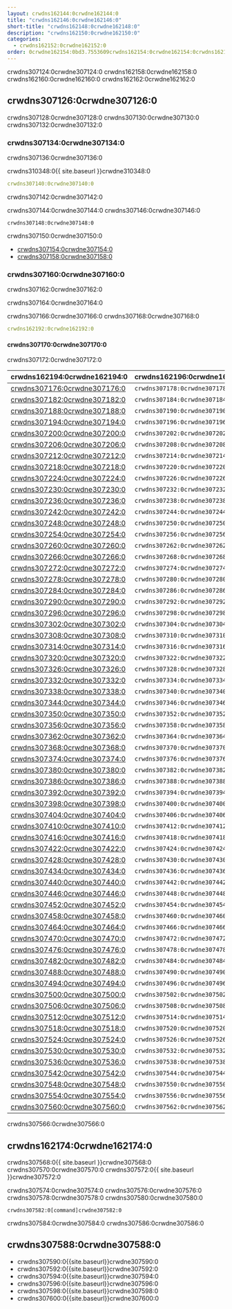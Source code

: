```yaml
---
layout: crwdns162144:0crwdne162144:0
title: "crwdns162146:0crwdne162146:0"
short-title: "crwdns162148:0crwdne162148:0"
description: "crwdns162150:0crwdne162150:0"
categories:
  - crwdns162152:0crwdne162152:0
order: 0crwdne162154:0bd3.7553609crwdns162154:0crwdne162154:0crwdns162154:0crwdne162154:0
---
```


crwdns307124:0crwdne307124:0 crwdns162158:0crwdne162158:0 crwdns162160:0crwdne162160:0 crwdns162162:0crwdne162162:0

## crwdns307126:0crwdne307126:0

crwdns307128:0crwdne307128:0 crwdns307130:0crwdne307130:0 crwdns307132:0crwdne307132:0

### crwdns307134:0crwdne307134:0

crwdns307136:0crwdne307136:0

crwdns310348:0{{ site.baseurl }}crwdne310348:0

```yaml
crwdns307140:0crwdne307140:0
```

crwdns307142:0crwdne307142:0

crwdns307144:0crwdne307144:0 crwdns307146:0crwdne307146:0

    crwdns307148:0crwdne307148:0
    

crwdns307150:0crwdne307150:0

- [crwdns307154:0crwdne307154:0](crwdns307152:0crwdne307152:0) 
- [crwdns307158:0crwdne307158:0](crwdns307156:0crwdne307156:0)

### crwdns307160:0crwdne307160:0

crwdns307162:0crwdne307162:0

crwdns307164:0crwdne307164:0

crwdns307166:0crwdne307166:0 crwdns307168:0crwdne307168:0

```yaml
crwdns162192:0crwdne162192:0
```

#### crwdns307170:0crwdne307170:0

crwdns307172:0crwdne307172:0

| crwdns162194:0crwdne162194:0                                 | crwdns162196:0crwdne162196:0   |
| ------------------------------------------------------------ | ------------------------------ |
| [crwdns307176:0crwdne307176:0](crwdns307174:0crwdne307174:0) | `crwdns307178:0crwdne307178:0` |
| [crwdns307182:0crwdne307182:0](crwdns307180:0crwdne307180:0) | `crwdns307184:0crwdne307184:0` |
| [crwdns307188:0crwdne307188:0](crwdns307186:0crwdne307186:0) | `crwdns307190:0crwdne307190:0` |
| [crwdns307194:0crwdne307194:0](crwdns307192:0crwdne307192:0) | `crwdns307196:0crwdne307196:0` |
| [crwdns307200:0crwdne307200:0](crwdns307198:0crwdne307198:0) | `crwdns307202:0crwdne307202:0` |
| [crwdns307206:0crwdne307206:0](crwdns307204:0crwdne307204:0) | `crwdns307208:0crwdne307208:0` |
| [crwdns307212:0crwdne307212:0](crwdns307210:0crwdne307210:0) | `crwdns307214:0crwdne307214:0` |
| [crwdns307218:0crwdne307218:0](crwdns307216:0crwdne307216:0) | `crwdns307220:0crwdne307220:0` |
| [crwdns307224:0crwdne307224:0](crwdns307222:0crwdne307222:0) | `crwdns307226:0crwdne307226:0` |
| [crwdns307230:0crwdne307230:0](crwdns307228:0crwdne307228:0) | `crwdns307232:0crwdne307232:0` |
| [crwdns307236:0crwdne307236:0](crwdns307234:0crwdne307234:0) | `crwdns307238:0crwdne307238:0` |
| [crwdns307242:0crwdne307242:0](crwdns307240:0crwdne307240:0) | `crwdns307244:0crwdne307244:0` |
| [crwdns307248:0crwdne307248:0](crwdns307246:0crwdne307246:0) | `crwdns307250:0crwdne307250:0` |
| [crwdns307254:0crwdne307254:0](crwdns307252:0crwdne307252:0) | `crwdns307256:0crwdne307256:0` |
| [crwdns307260:0crwdne307260:0](crwdns307258:0crwdne307258:0) | `crwdns307262:0crwdne307262:0` |
| [crwdns307266:0crwdne307266:0](crwdns307264:0crwdne307264:0) | `crwdns307268:0crwdne307268:0` |
| [crwdns307272:0crwdne307272:0](crwdns307270:0crwdne307270:0) | `crwdns307274:0crwdne307274:0` |
| [crwdns307278:0crwdne307278:0](crwdns307276:0crwdne307276:0) | `crwdns307280:0crwdne307280:0` |
| [crwdns307284:0crwdne307284:0](crwdns307282:0crwdne307282:0) | `crwdns307286:0crwdne307286:0` |
| [crwdns307290:0crwdne307290:0](crwdns307288:0crwdne307288:0) | `crwdns307292:0crwdne307292:0` |
| [crwdns307296:0crwdne307296:0](crwdns307294:0crwdne307294:0) | `crwdns307298:0crwdne307298:0` |
| [crwdns307302:0crwdne307302:0](crwdns307300:0crwdne307300:0) | `crwdns307304:0crwdne307304:0` |
| [crwdns307308:0crwdne307308:0](crwdns307306:0crwdne307306:0) | `crwdns307310:0crwdne307310:0` |
| [crwdns307314:0crwdne307314:0](crwdns307312:0crwdne307312:0) | `crwdns307316:0crwdne307316:0` |
| [crwdns307320:0crwdne307320:0](crwdns307318:0crwdne307318:0) | `crwdns307322:0crwdne307322:0` |
| [crwdns307326:0crwdne307326:0](crwdns307324:0crwdne307324:0) | `crwdns307328:0crwdne307328:0` |
| [crwdns307332:0crwdne307332:0](crwdns307330:0crwdne307330:0) | `crwdns307334:0crwdne307334:0` |
| [crwdns307338:0crwdne307338:0](crwdns307336:0crwdne307336:0) | `crwdns307340:0crwdne307340:0` |
| [crwdns307344:0crwdne307344:0](crwdns307342:0crwdne307342:0) | `crwdns307346:0crwdne307346:0` |
| [crwdns307350:0crwdne307350:0](crwdns307348:0crwdne307348:0) | `crwdns307352:0crwdne307352:0` |
| [crwdns307356:0crwdne307356:0](crwdns307354:0crwdne307354:0) | `crwdns307358:0crwdne307358:0` |
| [crwdns307362:0crwdne307362:0](crwdns307360:0crwdne307360:0) | `crwdns307364:0crwdne307364:0` |
| [crwdns307368:0crwdne307368:0](crwdns307366:0crwdne307366:0) | `crwdns307370:0crwdne307370:0` |
| [crwdns307374:0crwdne307374:0](crwdns307372:0crwdne307372:0) | `crwdns307376:0crwdne307376:0` |
| [crwdns307380:0crwdne307380:0](crwdns307378:0crwdne307378:0) | `crwdns307382:0crwdne307382:0` |
| [crwdns307386:0crwdne307386:0](crwdns307384:0crwdne307384:0) | `crwdns307388:0crwdne307388:0` |
| [crwdns307392:0crwdne307392:0](crwdns307390:0crwdne307390:0) | `crwdns307394:0crwdne307394:0` |
| [crwdns307398:0crwdne307398:0](crwdns307396:0crwdne307396:0) | `crwdns307400:0crwdne307400:0` |
| [crwdns307404:0crwdne307404:0](crwdns307402:0crwdne307402:0) | `crwdns307406:0crwdne307406:0` |
| [crwdns307410:0crwdne307410:0](crwdns307408:0crwdne307408:0) | `crwdns307412:0crwdne307412:0` |
| [crwdns307416:0crwdne307416:0](crwdns307414:0crwdne307414:0) | `crwdns307418:0crwdne307418:0` |
| [crwdns307422:0crwdne307422:0](crwdns307420:0crwdne307420:0) | `crwdns307424:0crwdne307424:0` |
| [crwdns307428:0crwdne307428:0](crwdns307426:0crwdne307426:0) | `crwdns307430:0crwdne307430:0` |
| [crwdns307434:0crwdne307434:0](crwdns307432:0crwdne307432:0) | `crwdns307436:0crwdne307436:0` |
| [crwdns307440:0crwdne307440:0](crwdns307438:0crwdne307438:0) | `crwdns307442:0crwdne307442:0` |
| [crwdns307446:0crwdne307446:0](crwdns307444:0crwdne307444:0) | `crwdns307448:0crwdne307448:0` |
| [crwdns307452:0crwdne307452:0](crwdns307450:0crwdne307450:0) | `crwdns307454:0crwdne307454:0` |
| [crwdns307458:0crwdne307458:0](crwdns307456:0crwdne307456:0) | `crwdns307460:0crwdne307460:0` |
| [crwdns307464:0crwdne307464:0](crwdns307462:0crwdne307462:0) | `crwdns307466:0crwdne307466:0` |
| [crwdns307470:0crwdne307470:0](crwdns307468:0crwdne307468:0) | `crwdns307472:0crwdne307472:0` |
| [crwdns307476:0crwdne307476:0](crwdns307474:0crwdne307474:0) | `crwdns307478:0crwdne307478:0` |
| [crwdns307482:0crwdne307482:0](crwdns307480:0crwdne307480:0) | `crwdns307484:0crwdne307484:0` |
| [crwdns307488:0crwdne307488:0](crwdns307486:0crwdne307486:0) | `crwdns307490:0crwdne307490:0` |
| [crwdns307494:0crwdne307494:0](crwdns307492:0crwdne307492:0) | `crwdns307496:0crwdne307496:0` |
| [crwdns307500:0crwdne307500:0](crwdns307498:0crwdne307498:0) | `crwdns307502:0crwdne307502:0` |
| [crwdns307506:0crwdne307506:0](crwdns307504:0crwdne307504:0) | `crwdns307508:0crwdne307508:0` |
| [crwdns307512:0crwdne307512:0](crwdns307510:0crwdne307510:0) | `crwdns307514:0crwdne307514:0` |
| [crwdns307518:0crwdne307518:0](crwdns307516:0crwdne307516:0) | `crwdns307520:0crwdne307520:0` |
| [crwdns307524:0crwdne307524:0](crwdns307522:0crwdne307522:0) | `crwdns307526:0crwdne307526:0` |
| [crwdns307530:0crwdne307530:0](crwdns307528:0crwdne307528:0) | `crwdns307532:0crwdne307532:0` |
| [crwdns307536:0crwdne307536:0](crwdns307534:0crwdne307534:0) | `crwdns307538:0crwdne307538:0` |
| [crwdns307542:0crwdne307542:0](crwdns307540:0crwdne307540:0) | `crwdns307544:0crwdne307544:0` |
| [crwdns307548:0crwdne307548:0](crwdns307546:0crwdne307546:0) | `crwdns307550:0crwdne307550:0` |
| [crwdns307554:0crwdne307554:0](crwdns307552:0crwdne307552:0) | `crwdns307556:0crwdne307556:0` |
| [crwdns307560:0crwdne307560:0](crwdns307558:0crwdne307558:0) | `crwdns307562:0crwdne307562:0` | crwdns307564:0crwdne307564:0 

crwdns307566:0crwdne307566:0

## crwdns162174:0crwdne162174:0

crwdns307568:0{{ site.baseurl }}crwdne307568:0 crwdns307570:0crwdne307570:0 crwdns307572:0{{ site.baseurl }}crwdne307572:0

crwdns307574:0crwdne307574:0 crwdns307576:0crwdne307576:0 crwdns307578:0crwdne307578:0 crwdns307580:0crwdne307580:0

    crwdns307582:0[command]crwdne307582:0
    

crwdns307584:0crwdne307584:0 crwdns307586:0crwdne307586:0

## crwdns307588:0crwdne307588:0

- crwdns307590:0{{site.baseurl}}crwdne307590:0
- crwdns307592:0{{site.baseurl}}crwdne307592:0
- crwdns307594:0{{site.baseurl}}crwdne307594:0
- crwdns307596:0{{site.baseurl}}crwdne307596:0
- crwdns307598:0{{site.baseurl}}crwdne307598:0
- crwdns307600:0{{site.baseurl}}crwdne307600:0